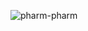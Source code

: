 ![pharm-pharm](https://user-images.githubusercontent.com/61176569/141734375-e82edbd9-f0b6-422f-bf80-25ebf478eef1.png)
